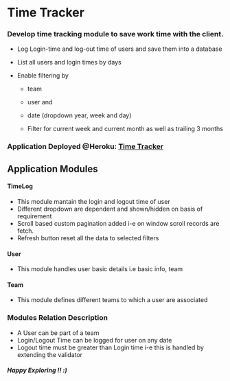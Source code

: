 # Time Tracker

### Develop time tracking module to save work time with the client.

- Log Login-time and log-out time of users and save them into a database

- List all users and login times by days

- Enable filtering by

  - team

  - user and

  - date (dropdown year, week and day)

  - Filter for current week and current month as well as trailing 3 months
  
### Application Deployed @Heroku: [Time Tracker](http://laravel-time-tracker.herokuapp.com/)
  
## Application Modules

#### TimeLog
- This module mantain the login and logout time of user
- Different dropdown are dependent and shown/hidden on basis of requirement
- Scroll based custom pagination added i-e on window scroll records are fetch.
- Refresh button reset all the data to selected filters

#### User
- This module handles user basic details i.e basic info, team

#### Team
- This module defines different teams to which a user are associated
 
### Modules Relation Description
- A User can be part of a team
- Login/Logout Time can be logged for user on any date
- Logout time must be greater than Login time i-e this is handled by extending the validator

##### Happy Exploring !! :) 
